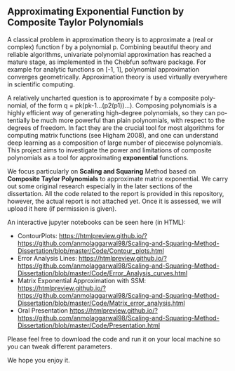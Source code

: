 ## Approximating Exponential Function by Composite Taylor Polynomials

A classical problem in approximation theory is to approximate a (real or
complex) function f by a polynomial p. Combining beautiful theory
and reliable algorithms, univariate polynomial approximation has reached a
mature stage, as implemented in the Chebfun software package. For example
for analytic functions on [-1, 1], polynomial approximation converges geometrically. Approximation theory is used virtually everywhere in scientific
computing.


A relatively uncharted question is to approximate f by a composite poly-
nomial, of the form q = pk(pk-1...(p2(p1))...). Composing polynomials is a
highly efficient way of generating high-degree polynomials, so they can po-
tentially be much more powerful than plain polynomials, with respect to the
degrees of freedom. In fact they are the crucial tool for most algorithms
for computing matrix functions (see Higham 2008), and one can understand
deep learning as a composition of large number of piecewise polynomials.
This project aims to investigate the power and limitations of composite
polynomials as a tool for approximating __exponential__ functions.

We focus particularly on __Scaling and Squaring__ Method based on __Composite Taylor Polynomials__ to approximate matrix exponential. We carry out some 
original research especially in the later sections of the dissertation. All the code related to the report is provided in this repository, however, the 
actual report is not attached yet. Once it is assessed, we will upload it here (if permission is given). 

An interactive jupyter notebooks can be seen here (in HTML): 
* ContourPlots: https://htmlpreview.github.io/?https://github.com/anmolaggarwal98/Scaling-and-Squaring-Method-Dissertation/blob/master/Code/Contour_plots.html
* Error Analysis Lines: https://htmlpreview.github.io/?https://github.com/anmolaggarwal98/Scaling-and-Squaring-Method-Dissertation/blob/master/Code/Error_Analysis_curves.html
* Matrix Exponential Approximation with SSM: https://htmlpreview.github.io/?https://github.com/anmolaggarwal98/Scaling-and-Squaring-Method-Dissertation/blob/master/Code/Matrix_error_analysis.html
* Oral Presentation https://htmlpreview.github.io/?https://github.com/anmolaggarwal98/Scaling-and-Squaring-Method-Dissertation/blob/master/Code/Presentation.html

Please feel free to download the code and run it on your local machine so you can tweak different parameters. 

We hope you enjoy it. 

